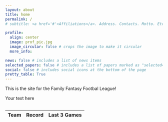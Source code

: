 ```yaml
---
layout: about
title: home
permalink: /
# subtitle: <a href='#'>Affiliations</a>. Address. Contacts. Motto. Etc.

profile:
  align: center
  image: prof_pic.jpg
  image_circular: false # crops the image to make it circular
  more_info: 

news: false # includes a list of news items
selected_papers: false # includes a list of papers marked as "selected={true}"
social: false # includes social icons at the bottom of the page
pretty_table: True
---
```


This is the site for the Family Fantasy Footbal League!

<div style="margin-bottom: 30px;">
  Your text here
</div>

<table 
 data-click-to-select="true"
 data-height="690"
 data-pagination="true" 
 data-search="false"
 data-toggle="table"
 data-url="{{ "/assets/json/standings.json"}}">
 <thead>
   <tr>
     <th data-field="team" data-halign="left" data-align="left" data-sortable="true">Team</th>
     <th data-field="record" data-halign="center" data-align="center" data-sortable="true">Record</th>
     <th data-field="last3" data-halign="center" data-align="center" data-sortable="true">Last 3 Games</th>
   </tr>
 </thead>
</table>
